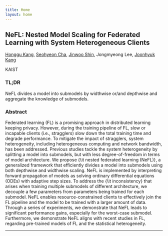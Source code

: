 ```yaml
---
title: Home
layout: home
---
```

## NeFL: Nested Model Scaling for Federated Learning with System Heterogeneous Clients

<p style="text-align: center;">

[Honggu Kang], [Seohyeon Cha], [Jinwoo Shin], Jongmyeong Lee, [Joonhyuk Kang]

KAIST
</p>

### TL;DR
NeFL divides a model into submodels by widthwise or/and depthwise and aggregate the knowledge of submodels.

### Abstract
  Federated learning (FL) is a promising approach in distributed learning keeping privacy.
  However, during the training pipeline of FL, slow or incapable clients (i.e., stragglers) slow down the total training time and degrade performance. To mitigate the impact of stragglers, system heterogeneity, including heterogeneous computing and network bandwidth, has been addressed.
  Previous studies tackle the system heterogeneity by splitting a model into submodels, but with less degree-of-freedom in terms of model architecture. We propose {\it nested federated learning (NeFL)}, a generalized framework that efficiently divides a model into submodels using both depthwise and widthwise scaling. NeFL is implemented by interpreting forward propagation of models as solving ordinary differential equations (ODEs) with adaptive step sizes. To address the {\it inconsistency} that arises when training multiple submodels of different architecture, we decouple a few parameters from parameters being trained for each submodel.
  NeFL enables resource-constrained clients to effectively join the FL pipeline and the model to be trained with a larger amount of data. Through a series of experiments, we demonstrate that NeFL leads to significant performance gains, especially for the worst-case submodel.
  Furthermore, we demonstrate NeFL aligns with recent studies in FL, regarding pre-trained models of FL and the statistical heterogeneity.


----
[Honggu Kang]: https://honggkang.github.io/about/
[Seohyeon Cha]: https://seohyeon-cha.github.io/
[Jinwoo Shin]: https://alinlab.kaist.ac.kr/shin.html
[Joonhyuk Kang]: https://artlab.kaist.ac.kr/bbs/board.php?bo_table=sub1_1
